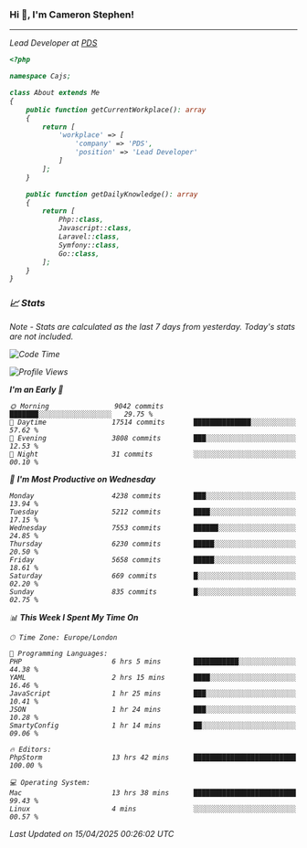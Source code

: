 ### Hi 👋, I'm Cameron Stephen!
<hr>
<p><em>Lead Developer at <a href="https://prindatasolutions.co.uk">PDS</a></p>


```php
<?php

namespace Cajs;

class About extends Me
{
    public function getCurrentWorkplace(): array
    {
        return [
            'workplace' => [
                'company' => 'PDS',
                'position' => 'Lead Developer'
            ]
        ];
    }

    public function getDailyKnowledge(): array
    {
        return [
            Php::class,
            Javascript::class,
            Laravel::class,
            Symfony::class,
            Go::class,
        ];
    }
}
```

### 📈 Stats
<p><em>Note - Stats are calculated as the last 7 days from yesterday. Today's stats are not included.</em></p>


<!--START_SECTION:waka-->
![Code Time](http://img.shields.io/badge/Code%20Time-4%2C456%20hrs%2035%20mins-blue)

![Profile Views](http://img.shields.io/badge/Profile%20Views-0-blue)

**I'm an Early 🐤** 

```text
🌞 Morning                9042 commits        ███████░░░░░░░░░░░░░░░░░░   29.75 % 
🌆 Daytime                17514 commits       ██████████████░░░░░░░░░░░   57.62 % 
🌃 Evening                3808 commits        ███░░░░░░░░░░░░░░░░░░░░░░   12.53 % 
🌙 Night                  31 commits          ░░░░░░░░░░░░░░░░░░░░░░░░░   00.10 % 
```
📅 **I'm Most Productive on Wednesday** 

```text
Monday                   4238 commits        ███░░░░░░░░░░░░░░░░░░░░░░   13.94 % 
Tuesday                  5212 commits        ████░░░░░░░░░░░░░░░░░░░░░   17.15 % 
Wednesday                7553 commits        ██████░░░░░░░░░░░░░░░░░░░   24.85 % 
Thursday                 6230 commits        █████░░░░░░░░░░░░░░░░░░░░   20.50 % 
Friday                   5658 commits        █████░░░░░░░░░░░░░░░░░░░░   18.61 % 
Saturday                 669 commits         █░░░░░░░░░░░░░░░░░░░░░░░░   02.20 % 
Sunday                   835 commits         █░░░░░░░░░░░░░░░░░░░░░░░░   02.75 % 
```


📊 **This Week I Spent My Time On** 

```text
🕑︎ Time Zone: Europe/London

💬 Programming Languages: 
PHP                      6 hrs 5 mins        ███████████░░░░░░░░░░░░░░   44.38 % 
YAML                     2 hrs 15 mins       ████░░░░░░░░░░░░░░░░░░░░░   16.46 % 
JavaScript               1 hr 25 mins        ███░░░░░░░░░░░░░░░░░░░░░░   10.41 % 
JSON                     1 hr 24 mins        ███░░░░░░░░░░░░░░░░░░░░░░   10.28 % 
SmartyConfig             1 hr 14 mins        ██░░░░░░░░░░░░░░░░░░░░░░░   09.06 % 

🔥 Editors: 
PhpStorm                 13 hrs 42 mins      █████████████████████████   100.00 % 

💻 Operating System: 
Mac                      13 hrs 38 mins      █████████████████████████   99.43 % 
Linux                    4 mins              ░░░░░░░░░░░░░░░░░░░░░░░░░   00.57 % 
```


 Last Updated on 15/04/2025 00:26:02 UTC
<!--END_SECTION:waka-->
